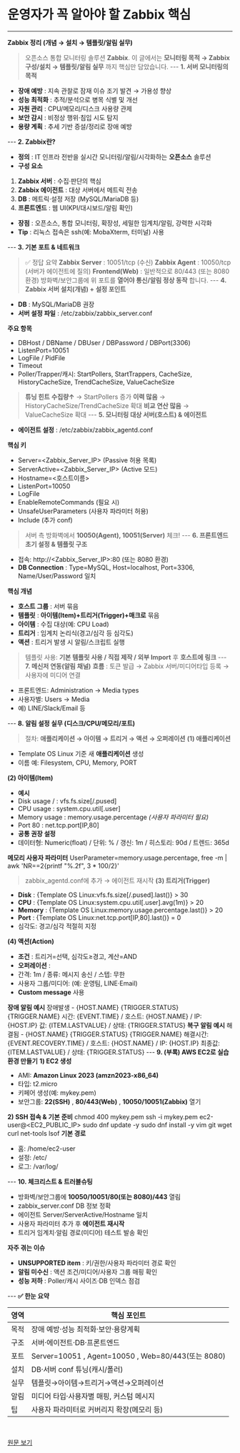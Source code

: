 # 운영자가 꼭 알아야 할 Zabbix 핵심

---

**Zabbix 정리 (개념 → 설치 → 템플릿/알림 실무)**
> 오픈소스 통합 모니터링 솔루션 **Zabbix**.
> 이 글에서는 **모니터링 목적 → Zabbix 구성/설치 → 템플릿/알림 실무** 까지 핵심만 담았습니다.
\--- 
**1\. 서버 모니터링의 목적**
  * **장애 예방** : 지속 관찰로 잠재 이슈 조기 발견 → 가용성 향상
  * **성능 최적화** : 추적/분석으로 병목 식별 및 개선
  * **자원 관리** : CPU/메모리/디스크 사용량 관제
  * **보안 감시** : 비정상 행위·침입 시도 탐지
  * **용량 계획** : 추세 기반 증설/정리로 장애 예방

\--- 
**2\. Zabbix란?**
  * **정의** : IT 인프라 전반을 실시간 모니터링/알림/시각화하는 **오픈소스** 솔루션
  * **구성 요소**

  1. **Zabbix 서버** : 수집·판단의 핵심
  2. **Zabbix 에이전트** : 대상 서버에서 메트릭 전송
  3. **DB** : 메트릭·설정 저장 (MySQL/MariaDB 등)
  4. **프론트엔드** : 웹 UI(KPI/대시보드/알림 확인)

  * **장점** : 오픈소스, 통합 모니터링, 확장성, 세밀한 임계치/알림, 강력한 시각화
  * **Tip** : 리눅스 접속은 ssh(예: MobaXterm, 터미널) 사용

\--- 
**3\. 기본 포트 & 네트워크**
> ✅ 정답 요약
> **Zabbix Server** : 10051/tcp (수신)
> **Zabbix Agent** : 10050/tcp (서버가 에이전트에 질의)
> **Frontend(Web)** : 일반적으로 80/443 (또는 8080 환경)
> 방화벽/보안그룹에 위 포트를 **열어야 통신/알림 정상 동작** 합니다.
\--- 
**4\. Zabbix 서버 설치(개념) + 설정 포인트**
  * **DB** : MySQL/MariaDB 권장
  * **서버 설정 파일** : /etc/zabbix/zabbix_server.conf

**주요 항목**
  * DBHost / DBName / DBUser / DBPassword / DBPort(3306)
  * ListenPort=10051
  * LogFile / PidFile
  * Timeout
  * Poller/Trapper/캐시: StartPollers, StartTrappers, CacheSize, HistoryCacheSize, TrendCacheSize, ValueCacheSize

> **튜닝 힌트**
> **수집량↑** → StartPollers 증가
> **이력 많음** → HistoryCacheSize/TrendCacheSize 확대
> **비교 연산 많음** → ValueCacheSize 확대
\--- 
**5\. 모니터링 대상 서버(호스트) & 에이전트**
  * **에이전트 설정** : /etc/zabbix/zabbix_agentd.conf

**핵심 키**
  * Server=<Zabbix_Server_IP> (Passive 허용 목록)
  * ServerActive=<Zabbix_Server_IP> (Active 모드)
  * Hostname=<호스트이름>
  * ListenPort=10050
  * LogFile
  * EnableRemoteCommands (필요 시)
  * UnsafeUserParameters (사용자 파라미터 허용)
  * Include (추가 conf)

> 서버 측 방화벽에서 **10050(Agent), 10051(Server)** 체크!
\--- 
**6\. 프론트엔드 초기 설정 & 템플릿 구조**
  * 접속: http://<Zabbix_Server_IP>:80 (또는 8080 환경)
  * **DB Connection** : Type=MySQL, Host=localhost, Port=3306, Name/User/Password 일치

**핵심 개념**
  * **호스트 그룹** : 서버 묶음
  * **템플릿** : **아이템(Item)+트리거(Trigger)+매크로** 묶음
  * **아이템** : 수집 대상(예: CPU Load)
  * **트리거** : 임계치 논리식(경고/심각 등 심각도)
  * **액션** : 트리거 발생 시 알림/스크립트 실행

> 템플릿 사용: **기본 템플릿 사용 / 직접 제작 / 외부 Import** 후 **호스트에 링크**
\--- 
**7\. 메신저 연동(알림 채널)**
**흐름** : 토큰 발급 → Zabbix 서버/미디어타입 등록 → 사용자에 미디어 연결
  * 프론트엔드: Administration → Media types
  * 사용자별: Users → Media
  * 예) LINE/Slack/Email 등

\--- 
**8\. 알림 설정 실무 (디스크/CPU/메모리/포트)**
> 절차: **애플리케이션 → 아이템 → 트리거 → 액션 → 오퍼레이션**
**(1) 애플리케이션**
  * Template OS Linux 기준 새 **애플리케이션** 생성
  * 이름 예: Filesystem, CPU, Memory, PORT

**(2) 아이템(Item)**
  * **예시**
  * Disk usage / : vfs.fs.size[/.pused]
  * CPU usage : system.cpu.util[.user]
  * Memory usage : memory.usage.percentage _(사용자 파라미터 필요)_
  * Port 80 : net.tcp.port[IP,80]
  * **공통 권장 설정**
  * 데이터형: Numeric(float) / 단위: % / 갱신: 1m / 히스토리: 90d / 트렌드: 365d

**메모리 사용자 파라미터**
UserParameter=memory.usage.percentage, free -m | awk 'NR==2{printf "%.2f", $3*100/$2}'
> zabbix_agentd.conf에 추가 → 에이전트 재시작
**(3) 트리거(Trigger)**
  * **Disk** : {Template OS Linux:vfs.fs.size[/.pused].last()} > 30
  * **CPU** : {Template OS Linux:system.cpu.util[.user].avg(1m)} > 20
  * **Memory** : {Template OS Linux:memory.usage.percentage.last()} > 20
  * **Port** : {Template OS Linux:net.tcp.port[IP,80].last()} = 0
  * 심각도: 경고/심각 적절히 지정

**(4) 액션(Action)**
  * **조건** : 트리거=선택, 심각도≥경고, 계산=AND
  * **오퍼레이션** :
  * 간격: 1m / 종류: 메시지 송신 / 스텝: 무한
  * 사용자 그룹/미디어: (예: 운영팀, LINE·Email)
  * **Custom message** 사용

**장애 알림 예시**
장애발생 - {HOST.NAME} {TRIGGER.STATUS} {TRIGGER.NAME} 시간: {EVENT.TIME} / 호스트: {HOST.NAME} / IP: {HOST.IP} 값: {ITEM.LASTVALUE} / 상태: {TRIGGER.STATUS} 
**복구 알림 예시**
해결됨 - {HOST.NAME} {TRIGGER.STATUS} {TRIGGER.NAME} 해결시간: {EVENT.RECOVERY.TIME} / 호스트: {HOST.NAME} / IP: {HOST.IP} 최종값: {ITEM.LASTVALUE} / 상태: {TRIGGER.STATUS} 
\--- 
**9\. (부록) AWS EC2로 실습 환경 만들기**
**1) EC2 생성**
  * AMI: **Amazon Linux 2023 (amzn2023-x86_64)**
  * 타입: t2.micro
  * 키페어 생성(예: mykey.pem)
  * 보안그룹: **22(SSH)** , **80/443(Web)** , **10050/10051(Zabbix)** 열기

**2) SSH 접속 & 기본 준비**
chmod 400 mykey.pem ssh -i mykey.pem ec2-user@<EC2_PUBLIC_IP> sudo dnf update -y sudo dnf install -y vim git wget curl net-tools lsof 
**기본 경로**
  * 홈: /home/ec2-user
  * 설정: /etc/
  * 로그: /var/log/

\--- 
**10\. 체크리스트 & 트러블슈팅**
  * 방화벽/보안그룹에 **10050/10051/80(또는 8080)/443** 열림
  * zabbix_server.conf DB 정보 정확
  * 에이전트 Server/ServerActive/Hostname 일치
  * 사용자 파라미터 추가 후 **에이전트 재시작**
  * 트리거 임계치·알림 경로(미디어) 테스트 발송 확인

**자주 겪는 이슈**
  * **UNSUPPORTED item** : 키/권한/사용자 파라미터 경로 확인
  * **알림 미수신** : 액션 조건/미디어/사용자 그룹 매핑 확인
  * **성능 저하** : Poller/캐시 사이즈·DB 인덱스 점검

\--- 
**✅ 한눈 요약**

| 영역 | 핵심 포인트                                           |
| -- | ------------------------------------------------ |
| 목적 | 장애 예방·성능 최적화·보안·용량계획                             |
| 구조 | 서버·에이전트·DB·프론트엔드                                 |
| 포트 | Server=10051 , Agent=10050 , Web=80/443(또는 8080) |
| 설치 | DB·서버 conf 튜닝(캐시/폴러)                             |
| 실무 | 템플릿→아이템→트리거→액션→오퍼레이션                             |
| 알림 | 미디어 타입·사용자별 매핑, 커스텀 메시지                          |
| 팁  | 사용자 파라미터로 커버리지 확장(메모리 등)                         |

 
**​**

[원문 보기](https://blog.naver.com/choidz_/224059752172?fromRss=true&trackingCode=rss)
